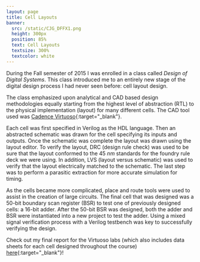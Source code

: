 ```yaml
---
layout: page
title: Cell Layouts
banner:
  src: /static/CJG_DFFX1.png
  height: 300px
  position: 85%
  text: Cell Layouts
  textsize: 300%
  textcolor: white
---
```


During the Fall semester of 2015 I was enrolled in a class called *Design of Digital Systems*. This 
class introduced me to an entirely new stage of the digital design process I had never seen before:
cell layout design.

The class emphasized upon analytical and CAD based design methodologies equally starting from the
highest level of abstraction (RTL) to the physical implementation (layout) for many different cells.
The CAD tool used was 
[Cadence Virtuoso](https://www.cadence.com/content/cadence-www/global/en_US/home/tools/custom-ic-analog-rf-design/layout-design/virtuoso-layout-suite.html){:target="_blank"}.

Each cell was first specified in Verilog as the HDL language. Then an abstracted schematic was drawn
for the cell specifying its inputs and outputs. Once the schematic was complete the layout was drawn
using the layout editor. To verify the layout, DRC (design rule check) was used to be sure that the
layout conformed to the 45 *nm* standards for the foundry rule deck we were using. In addition, LVS (layout versus schematic)
was used to verify that the layout electrically matched to the schematic. The last step was to perform a
parasitic extraction for more accurate simulation for timing.

As the cells became more complicated, place and route tools were used to assist in the creation of
large circuits. The final cell that was designed was a 50-bit boundary scan register (BSR) to test
one of previously designed cells: a 16-bit adder. After the 50-bit BSR was designed, both the adder and BSR
were instantiated into a new project to test the adder. Using a mixed signal verification process with
a Verilog testbench was key to successfully verifying the design.

Check out my final report for the Virtuoso labs (which also includes 
data sheets for each cell designed throughout the course)
[here](/static/cjg_virtuoso_report.pdf){:target="_blank"}!
